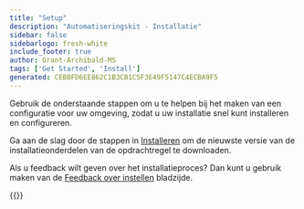 ```yaml
---
title: "Setup"
description: "Automatiseringskit - Installatie"
sidebar: false
sidebarlogo: fresh-white
include_footer: true
author: Grant-Archibald-MS
tags: ['Get Started', 'Install']
generated: CEB0FD6EE862C1B3CB1C5F3E49F5147C4ECBA9F5
---
```


Gebruik de onderstaande stappen om u te helpen bij het maken van een configuratie voor uw omgeving, zodat u uw installatie snel kunt installeren en configureren.

Ga aan de slag door de stappen in <a href='/get-started/install' target='_blank'>Installeren</a> om de nieuwste versie van de installatieonderdelen van de opdrachtregel te downloaden.

Als u feedback wilt geven over het installatieproces? Dan kunt u gebruik maken van de [Feedback over instellen](/nl/get-started/setup-feedback) bladzijde.

{{<questions name="/content/nl/get-started/setup.json" completed="Bedankt voor het voltooien van de installatiestappen" showNavigationButtons=true locale="nl">}}
